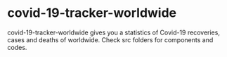 # covid-19-tracker-worldwide
covid-19-tracker-worldwide gives you a statistics of Covid-19 recoveries, cases and deaths of worldwide. Check src folders for components and codes.
